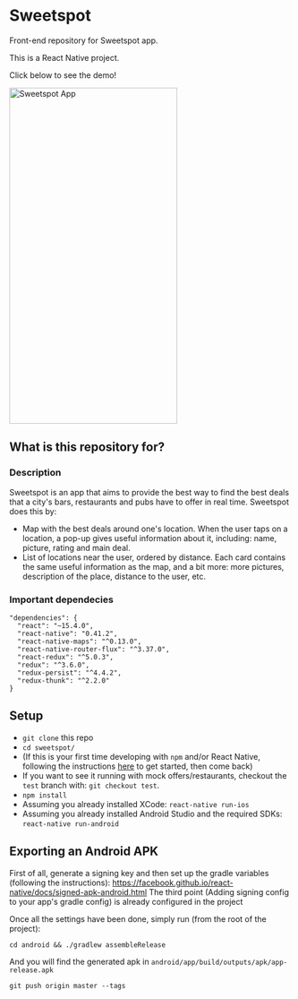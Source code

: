 # Sweetspot #

Front-end repository for Sweetspot app.

This is a React Native project.

Click below to see the demo!

[<img src="https://preview.ibb.co/hnLnzS/Screen_Shot_2018_05_06_at_12_14_45.jpg" alt="Sweetspot App" width="300" height="600">](https://www.youtube.com/watch?v=vsWjMGmsr8E)

## What is this repository for? ##
### Description ###
Sweetspot is an app that aims to provide the best way to find the best deals that a city's bars, restaurants and pubs have to offer in real time. Sweetspot does this by:

* Map with the best deals around one's location. When the user taps on a location, a pop-up gives useful information about it, including: name, picture, rating and main deal.
* List of locations near the user, ordered by distance. Each card contains the same useful information as the map, and a bit more: more pictures, description of the place, distance to the user, etc.


### Important dependecies ###

~~~
"dependencies": {
  "react": "~15.4.0",
  "react-native": "0.41.2",
  "react-native-maps": "^0.13.0",
  "react-native-router-flux": "^3.37.0",
  "react-redux": "^5.0.3",
  "redux": "^3.6.0",
  "redux-persist": "^4.4.2",
  "redux-thunk": "^2.2.0"
}
~~~

## Setup ##
* `git clone` this repo
* `cd sweetspot/`
* (If this is your first time developing with `npm` and/or React Native, following the instructions [here](https://facebook.github.io/react-native/docs/getting-started.html) to get started, then come back)
* If you want to see it running with mock offers/restaurants, checkout the `test` branch with: `git checkout test`.
* `npm install`
* Assuming you already installed XCode: `react-native run-ios`
* Assuming you already installed Android Studio and the required SDKs: `react-native run-android`

## Exporting an Android APK ##
First of all, generate a signing key and then set up the gradle variables (following the instructions):
https://facebook.github.io/react-native/docs/signed-apk-android.html
The third point (Adding signing config to your app's gradle config) is already configured in the project

Once all the settings have been done, simply run (from the root of the project):
~~~
cd android && ./gradlew assembleRelease
~~~

And you will find the generated apk in `android/app/build/outputs/apk/app-release.apk`

`git push origin master --tags`
